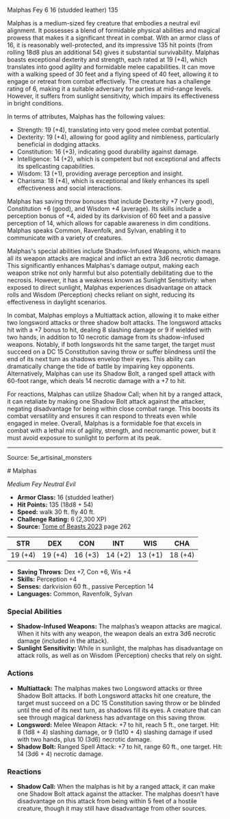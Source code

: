 <MonsterName/>Malphas</MonsterName>
<CreatureType/>Fey</CreatureType>
<CR/>6</CR>
<AC/>16 (studded leather)</AC>
<HP/>135</HP>
<summary>Malphas is a medium-sized fey creature that embodies a neutral evil alignment. It possesses a blend of formidable physical abilities and magical prowess that makes it a significant threat in combat. With an armor class of 16, it is reasonably well-protected, and its impressive 135 hit points (from rolling 18d8 plus an additional 54) gives it substantial survivability. Malphas boasts exceptional dexterity and strength, each rated at 19 (+4), which translates into good agility and formidable melee capabilities. It can move with a walking speed of 30 feet and a flying speed of 40 feet, allowing it to engage or retreat from combat effectively. The creature has a challenge rating of 6, making it a suitable adversary for parties at mid-range levels. However, it suffers from sunlight sensitivity, which impairs its effectiveness in bright conditions. </summary>

<detail>

In terms of attributes, Malphas has the following values: 
- Strength: 19 (+4), translating into very good melee combat potential.
- Dexterity: 19 (+4), allowing for good agility and nimbleness, particularly beneficial in dodging attacks.
- Constitution: 16 (+3), indicating good durability against damage.
- Intelligence: 14 (+2), which is competent but not exceptional and affects its spellcasting capabilities.
- Wisdom: 13 (+1), providing average perception and insight.
- Charisma: 18 (+4), which is exceptional and likely enhances its spell effectiveness and social interactions.

Malphas has saving throw bonuses that include Dexterity +7 (very good), Constitution +6 (good), and Wisdom +4 (average). Its skills include a perception bonus of +4, aided by its darkvision of 60 feet and a passive perception of 14, which allows for capable awareness in dim conditions. Malphas speaks Common, Ravenfolk, and Sylvan, enabling it to communicate with a variety of creatures.

Malphas's special abilities include Shadow-Infused Weapons, which means all its weapon attacks are magical and inflict an extra 3d6 necrotic damage. This significantly enhances Malphas's damage output, making each weapon strike not only harmful but also potentially debilitating due to the necrosis. However, it has a weakness known as Sunlight Sensitivity: when exposed to direct sunlight, Malphas experiences disadvantage on attack rolls and Wisdom (Perception) checks reliant on sight, reducing its effectiveness in daylight scenarios.

In combat, Malphas employs a Multiattack action, allowing it to make either two longsword attacks or three shadow bolt attacks. The longsword attacks hit with a +7 bonus to hit, dealing 8 slashing damage or 9 if wielded with two hands, in addition to 10 necrotic damage from its shadow-infused weapons. Notably, if both longswords hit the same target, the target must succeed on a DC 15 Constitution saving throw or suffer blindness until the end of its next turn as shadows envelop their eyes. This ability can dramatically change the tide of battle by impairing key opponents. Alternatively, Malphas can use its Shadow Bolt, a ranged spell attack with 60-foot range, which deals 14 necrotic damage with a +7 to hit.

For reactions, Malphas can utilize Shadow Call; when hit by a ranged attack, it can retaliate by making one Shadow Bolt attack against the attacker, negating disadvantage for being within close combat range. This boosts its combat versatility and ensures it can respond to threats even while engaged in melee. Overall, Malphas is a formidable foe that excels in combat with a lethal mix of agility, strength, and necromantic power, but it must avoid exposure to sunlight to perform at its peak.</detail>



---

Source: 5e_artisinal_monsters

<statblock>
# Malphas

*Medium* *Fey* *Neutral Evil*

- **Armor Class:** 16 (studded leather)
- **Hit Points:** 135 (18d8 + 54)
- **Speed:** walk 30 ft. fly 40 ft.
- **Challenge Rating:** 6 (2,300 XP)
- **Source:** [Tome of Beasts 2023](https://koboldpress.com/kpstore/product/tome-of-beasts-1-2023-edition/) page 262

| STR | DEX | CON | INT | WIS | CHA |
| --- | --- | --- | --- | --- | --- |
| 19 (+4) | 19 (+4) | 16 (+3) | 14 (+2) | 13 (+1) | 18 (+4) |

- **Saving Throws**: Dex +7, Con +6, Wis +4
- **Skills:** Perception +4
- **Senses:** darkvision 60 ft., passive Perception 14
- **Languages:** Common, Ravenfolk, Sylvan

### Special Abilities

- **Shadow-Infused Weapons:** The malphas’s weapon attacks are magical. When it hits with any weapon, the weapon deals an extra 3d6 necrotic damage (included in the attack).
- **Sunlight Sensitivity:** While in sunlight, the malphas has disadvantage on attack rolls, as well as on Wisdom (Perception) checks that rely on sight.

### Actions

- **Multiattack:** The malphas makes two Longsword attacks or three Shadow Bolt attacks. If both Longsword attacks hit one creature, the target must succeed on a DC 15 Constitution saving throw or be blinded until the end of its next turn, as shadows fill its eyes. A creature that can see through magical darkness has advantage on this saving throw.
- **Longsword:** Melee Weapon Attack: +7 to hit, reach 5 ft., one target. Hit: 8 (1d8 + 4) slashing damage, or 9 (1d10 + 4) slashing damage if used with two hands, plus 10 (3d6) necrotic damage.
- **Shadow Bolt:** Ranged Spell Attack: +7 to hit, range 60 ft., one target. Hit: 14 (3d6 + 4) necrotic damage.

### Reactions

- **Shadow Call:** When the malphas is hit by a ranged attack, it can make one Shadow Bolt attack against the attacker. The malphas doesn’t have disadvantage on this attack from being within 5 feet of a hostile creature, though it may still have disadvantage from other sources.
</statblock>


